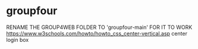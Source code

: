 # groupfour
RENAME THE GROUP4WEB FOLDER TO 'groupfour-main' FOR IT TO WORK
https://www.w3schools.com/howto/howto_css_center-vertical.asp center login box 
